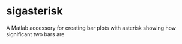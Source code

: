 # sigasterisk
A Matlab accessory for creating bar plots with asterisk showing how significant two bars are
